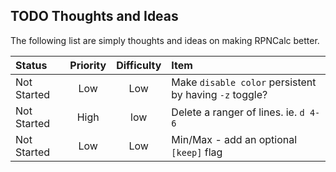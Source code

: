 ## TODO Thoughts and Ideas

The following list are simply thoughts and ideas on making RPNCalc better.

|Status|Priority|Difficulty|Item|
|:-----|:------:|:--------:|:---|
|Not Started|Low|Low|Make `disable color` persistent by having `-z` toggle?|
|Not Started|High|low|Delete a ranger of lines.  ie. `d 4-6`|
|Not Started|Low|Low|Min/Max - add an optional `[keep]` flag|
